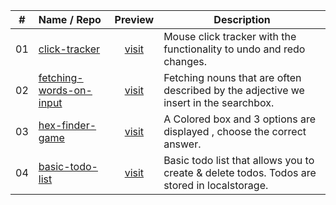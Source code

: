 |  #  | Name / Repo                                            |                   Preview                   | Description                                                                                 |
| :-: | :----------------------------------------------------- | :-----------------------------------------: | ------------------------------------------------------------------------------------------- |
| 01  | [click-tracker](/01_click-tracker)                     | [visit](https://clicktrack3rr.netlify.app/) | Mouse click tracker with the functionality to undo and redo changes.                        |
| 02  | [fetching-words-on-input](/02_fetching-words-on-input) |   [visit](https://ftchwords.netlify.app/)   | Fetching nouns that are often described by the adjective we insert in the searchbox.        |
| 03  | [hex-finder-game](/03_hex-finder-game)                 |    [visit](https://cclrss.netlify.app/)     | A Colored box and 3 options are displayed , choose the correct answer.                      |
| 04  | [basic-todo-list](/04_basic-todo-list)                 |    [visit](https://cclrss.netlify.app/)     | Basic todo list that allows you to create & delete todos. Todos are stored in localstorage. |
